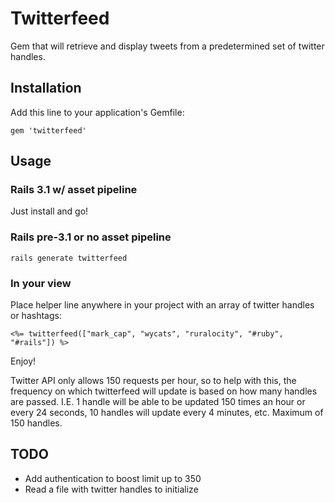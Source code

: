 # Twitterfeed

Gem that will retrieve and display tweets from a predetermined set of twitter handles. 

## Installation

Add this line to your application's Gemfile:

    gem 'twitterfeed'


## Usage

### Rails 3.1 w/ asset pipeline

Just install and go!

### Rails pre-3.1 or no asset pipeline

    rails generate twitterfeed

### In your view

Place helper line anywhere in your project with an array of twitter handles or hashtags:

    <%= twitterfeed(["mark_cap", "wycats", "ruralocity", "#ruby", "#rails"]) %>

Enjoy!

Twitter API only allows 150 requests per hour, so to help with this, the frequency on which twitterfeed will update is based on how many handles are passed. I.E. 1 handle will be able to be updated 150 times an hour or every 24 seconds, 10 handles will update every 4 minutes, etc. Maximum of 150 handles. 

## TODO

- Add authentication to boost limit up to 350
- Read a file with twitter handles to initialize
